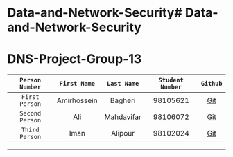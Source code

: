 # Data-and-Network-Security# Data-and-Network-Security

# DNS-Project-Group-13

  | `Person Number` | `First Name` | `Last Name` | `Student Number` | `Github` |
  |:---------------:|:------------:|:-----------:|:----------------:|:----------------:|
  | `First Person` | Amirhossein | Bagheri | 98105621  | [Git](https://github.com/ahbagheri01) |
  | `Second Person` | Ali | Mahdavifar | 98106072  | [Git](https://github.com/mahdavifar2002) |
  | `Third Person` | Iman | Alipour | 98102024 | [Git](https://github.com/AlipourIm) |
  
---
